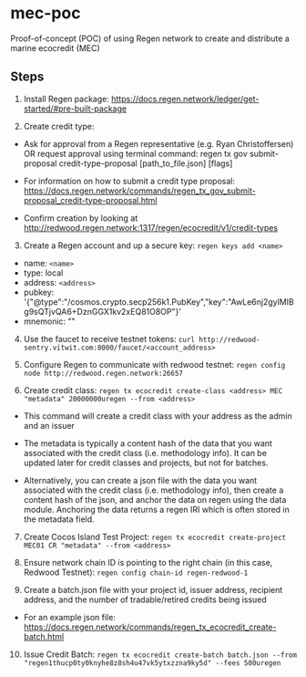 # mec-poc

Proof-of-concept (POC) of using Regen network to create and distribute a marine ecocredit (MEC)

## Steps

1. Install Regen package: https://docs.regen.network/ledger/get-started/#pre-built-package

2. Create credit type:

  - Ask for approval from a Regen representative (e.g. Ryan Christoffersen) OR request approval using terminal command: regen tx gov submit-proposal credit-type-proposal [path_to_file.json] [flags]

  - For information on how to submit a credit type proposal: https://docs.regen.network/commands/regen_tx_gov_submit-proposal_credit-type-proposal.html

  - Confirm creation by looking at http://redwood.regen.network:1317/regen/ecocredit/v1/credit-types

3. Create a Regen account and up a secure key: `regen keys add <name>`

  - name: `<name>`
  - type: local
  - address: `<address>`
  - pubkey: '{"@type":"/cosmos.crypto.secp256k1.PubKey","key":"AwLe6nj2gylMIBg9sQTjvQA6+DznGGX1kv2xEQ81O8OP"}'
  - mnemonic: ""

4. Use the faucet to receive testnet tokens: `curl http://redwood-sentry.vitwit.com:8000/faucet/<account_address>`
  
5. Configure Regen to communicate with redwood testnet: `regen config node http://redwood.regen.network:26657`
  
6. Create credit class: `regen tx ecocredit create-class <address> MEC "metadata" 20000000uregen --from <address>`
  
  - This command will create a credit class with your address as the admin and an issuer
  
  - The metadata is typically a content hash of the data that you want associated with the credit class (i.e. methodology info). It can be updated later       for credit classes and projects, but not for batches.

  - Alternatively, you can create a json file with the data you want associated with the credit class (i.e. methodology info), then create a content hash       of the json, and anchor the data on regen using the data module. Anchoring the data returns a regen IRI which is often stored in the metadata field.

7. Create Cocos Island Test Project: `regen tx ecocredit create-project MEC01 CR "metadata" --from <address>`
  
8. Ensure network chain ID is pointing to the right chain (in this case, Redwood Testnet): `regen config chain-id regen-redwood-1`

9. Create a batch.json file with your project id, issuer address, recipient address, and the number of tradable/retired credits being issued
  - For an example json file: https://docs.regen.network/commands/regen_tx_ecocredit_create-batch.html

10. Issue Credit Batch: `regen tx ecocredit create-batch batch.json --from "regen1thucp0ty0knyhe8z8sh4u47vk5ytxzzna9ky5d" --fees 500uregen`




